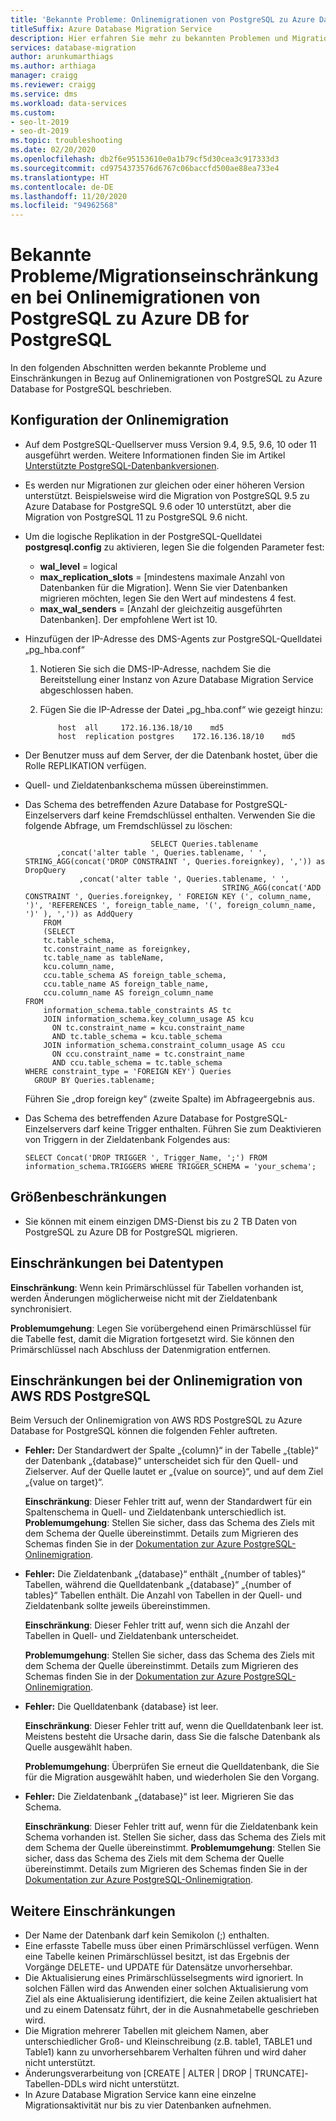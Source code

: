 ```yaml
---
title: 'Bekannte Probleme: Onlinemigrationen von PostgreSQL zu Azure Database for PostgreSQL'
titleSuffix: Azure Database Migration Service
description: Hier erfahren Sie mehr zu bekannten Problemen und Migrationseinschränkungen bei Onlinemigrationen von PostgreSQL zu Azure Database for PostgreSQL, wenn Sie Azure Database Migration Service verwenden.
services: database-migration
author: arunkumarthiags
ms.author: arthiaga
manager: craigg
ms.reviewer: craigg
ms.service: dms
ms.workload: data-services
ms.custom:
- seo-lt-2019
- seo-dt-2019
ms.topic: troubleshooting
ms.date: 02/20/2020
ms.openlocfilehash: db2f6e95153610e0a1b79cf5d30cea3c917333d3
ms.sourcegitcommit: cd9754373576d6767c06baccfd500ae88ea733e4
ms.translationtype: HT
ms.contentlocale: de-DE
ms.lasthandoff: 11/20/2020
ms.locfileid: "94962568"
---
```

# <a name="known-issuesmigration-limitations-with-online-migrations-from-postgresql-to-azure-db-for-postgresql"></a>Bekannte Probleme/Migrationseinschränkungen bei Onlinemigrationen von PostgreSQL zu Azure DB for PostgreSQL

In den folgenden Abschnitten werden bekannte Probleme und Einschränkungen in Bezug auf Onlinemigrationen von PostgreSQL zu Azure Database for PostgreSQL beschrieben.

## <a name="online-migration-configuration"></a>Konfiguration der Onlinemigration

- Auf dem PostgreSQL-Quellserver muss Version 9.4, 9.5, 9.6, 10 oder 11 ausgeführt werden. Weitere Informationen finden Sie im Artikel [Unterstützte PostgreSQL-Datenbankversionen](../postgresql/concepts-supported-versions.md).
- Es werden nur Migrationen zur gleichen oder einer höheren Version unterstützt. Beispielsweise wird die Migration von PostgreSQL 9.5 zu Azure Database for PostgreSQL 9.6 oder 10 unterstützt, aber die Migration von PostgreSQL 11 zu PostgreSQL 9.6 nicht.
- Um die logische Replikation in der PostgreSQL-Quelldatei **postgresql.config** zu aktivieren, legen Sie die folgenden Parameter fest:
  - **wal_level** = logical
  - **max_replication_slots** = [mindestens maximale Anzahl von Datenbanken für die Migration]. Wenn Sie vier Datenbanken migrieren möchten, legen Sie den Wert auf mindestens 4 fest.
  - **max_wal_senders** = [Anzahl der gleichzeitig ausgeführten Datenbanken]. Der empfohlene Wert ist 10.
- Hinzufügen der IP-Adresse des DMS-Agents zur PostgreSQL-Quelldatei „pg_hba.conf“
  1. Notieren Sie sich die DMS-IP-Adresse, nachdem Sie die Bereitstellung einer Instanz von Azure Database Migration Service abgeschlossen haben.
  2. Fügen Sie die IP-Adresse der Datei „pg_hba.conf“ wie gezeigt hinzu:

      ```
          host  all     172.16.136.18/10    md5
          host  replication postgres    172.16.136.18/10    md5
      ```

- Der Benutzer muss auf dem Server, der die Datenbank hostet, über die Rolle REPLIKATION verfügen.
- Quell- und Zieldatenbankschema müssen übereinstimmen.
- Das Schema des betreffenden Azure Database for PostgreSQL-Einzelservers darf keine Fremdschlüssel enthalten. Verwenden Sie die folgende Abfrage, um Fremdschlüssel zu löschen:

    ```
                                SELECT Queries.tablename
           ,concat('alter table ', Queries.tablename, ' ', STRING_AGG(concat('DROP CONSTRAINT ', Queries.foreignkey), ',')) as DropQuery
                ,concat('alter table ', Queries.tablename, ' ', 
                                                STRING_AGG(concat('ADD CONSTRAINT ', Queries.foreignkey, ' FOREIGN KEY (', column_name, ')', 'REFERENCES ', foreign_table_name, '(', foreign_column_name, ')' ), ',')) as AddQuery
        FROM
        (SELECT
        tc.table_schema, 
        tc.constraint_name as foreignkey, 
        tc.table_name as tableName, 
        kcu.column_name, 
        ccu.table_schema AS foreign_table_schema,
        ccu.table_name AS foreign_table_name,
        ccu.column_name AS foreign_column_name 
    FROM 
        information_schema.table_constraints AS tc 
        JOIN information_schema.key_column_usage AS kcu
          ON tc.constraint_name = kcu.constraint_name
          AND tc.table_schema = kcu.table_schema
        JOIN information_schema.constraint_column_usage AS ccu
          ON ccu.constraint_name = tc.constraint_name
          AND ccu.table_schema = tc.table_schema
    WHERE constraint_type = 'FOREIGN KEY') Queries
      GROUP BY Queries.tablename;
    
    ```

    Führen Sie „drop foreign key“ (zweite Spalte) im Abfrageergebnis aus.

- Das Schema des betreffenden Azure Database for PostgreSQL-Einzelservers darf keine Trigger enthalten. Führen Sie zum Deaktivieren von Triggern in der Zieldatenbank Folgendes aus:

     ```
    SELECT Concat('DROP TRIGGER ', Trigger_Name, ';') FROM  information_schema.TRIGGERS WHERE TRIGGER_SCHEMA = 'your_schema';
     ```

## <a name="size-limitations"></a>Größenbeschränkungen
- Sie können mit einem einzigen DMS-Dienst bis zu 2 TB Daten von PostgreSQL zu Azure DB for PostgreSQL migrieren.
## <a name="datatype-limitations"></a>Einschränkungen bei Datentypen

  **Einschränkung**: Wenn kein Primärschlüssel für Tabellen vorhanden ist, werden Änderungen möglicherweise nicht mit der Zieldatenbank synchronisiert.

  **Problemumgehung**: Legen Sie vorübergehend einen Primärschlüssel für die Tabelle fest, damit die Migration fortgesetzt wird. Sie können den Primärschlüssel nach Abschluss der Datenmigration entfernen.

## <a name="limitations-when-migrating-online-from-aws-rds-postgresql"></a>Einschränkungen bei der Onlinemigration von AWS RDS PostgreSQL

Beim Versuch der Onlinemigration von AWS RDS PostgreSQL zu Azure Database for PostgreSQL können die folgenden Fehler auftreten.

- **Fehler:** Der Standardwert der Spalte „{column}“ in der Tabelle „{table}“ der Datenbank „{database}“ unterscheidet sich für den Quell- und Zielserver. Auf der Quelle lautet er „{value on source}“, und auf dem Ziel „{value on target}“.

  **Einschränkung**: Dieser Fehler tritt auf, wenn der Standardwert für ein Spaltenschema in Quell- und Zieldatenbank unterschiedlich ist.
  **Problemumgehung**: Stellen Sie sicher, dass das Schema des Ziels mit dem Schema der Quelle übereinstimmt. Details zum Migrieren des Schemas finden Sie in der [Dokumentation zur Azure PostgreSQL-Onlinemigration](./tutorial-postgresql-azure-postgresql-online.md#migrate-the-sample-schema).

- **Fehler:** Die Zieldatenbank „{database}“ enthält „{number of tables}“ Tabellen, während die Quelldatenbank „{database}“ „{number of tables}“ Tabellen enthält. Die Anzahl von Tabellen in der Quell- und Zieldatenbank sollte jeweils übereinstimmen.

  **Einschränkung**: Dieser Fehler tritt auf, wenn sich die Anzahl der Tabellen in Quell- und Zieldatenbank unterscheidet.

  **Problemumgehung**: Stellen Sie sicher, dass das Schema des Ziels mit dem Schema der Quelle übereinstimmt. Details zum Migrieren des Schemas finden Sie in der [Dokumentation zur Azure PostgreSQL-Onlinemigration](./tutorial-postgresql-azure-postgresql-online.md#migrate-the-sample-schema).

- **Fehler:** Die Quelldatenbank {database} ist leer.

  **Einschränkung**: Dieser Fehler tritt auf, wenn die Quelldatenbank leer ist. Meistens besteht die Ursache darin, dass Sie die falsche Datenbank als Quelle ausgewählt haben.

  **Problemumgehung**: Überprüfen Sie erneut die Quelldatenbank, die Sie für die Migration ausgewählt haben, und wiederholen Sie den Vorgang.

- **Fehler:** Die Zieldatenbank „{database}“ ist leer. Migrieren Sie das Schema.

  **Einschränkung**: Dieser Fehler tritt auf, wenn für die Zieldatenbank kein Schema vorhanden ist. Stellen Sie sicher, dass das Schema des Ziels mit dem Schema der Quelle übereinstimmt.
  **Problemumgehung**: Stellen Sie sicher, dass das Schema des Ziels mit dem Schema der Quelle übereinstimmt. Details zum Migrieren des Schemas finden Sie in der [Dokumentation zur Azure PostgreSQL-Onlinemigration](./tutorial-postgresql-azure-postgresql-online.md#migrate-the-sample-schema).

## <a name="other-limitations"></a>Weitere Einschränkungen

- Der Name der Datenbank darf kein Semikolon (;) enthalten.
- Eine erfasste Tabelle muss über einen Primärschlüssel verfügen. Wenn eine Tabelle keinen Primärschlüssel besitzt, ist das Ergebnis der Vorgänge DELETE- und UPDATE für Datensätze unvorhersehbar.
- Die Aktualisierung eines Primärschlüsselsegments wird ignoriert. In solchen Fällen wird das Anwenden einer solchen Aktualisierung vom Ziel als eine Aktualisierung identifiziert, die keine Zeilen aktualisiert hat und zu einem Datensatz führt, der in die Ausnahmetabelle geschrieben wird.
- Die Migration mehrerer Tabellen mit gleichem Namen, aber unterschiedlicher Groß- und Kleinschreibung (z.B. table1, TABLE1 und Table1) kann zu unvorhersehbarem Verhalten führen und wird daher nicht unterstützt.
- Änderungsverarbeitung von [CREATE | ALTER | DROP | TRUNCATE]-Tabellen-DDLs wird nicht unterstützt.
- In Azure Database Migration Service kann eine einzelne Migrationsaktivität nur bis zu vier Datenbanken aufnehmen.